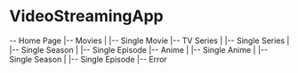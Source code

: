 # VideoStreamingApp

-- Home Page
|-- Movies
|   |-- Single Movie
|-- TV Series
|   |-- Single Series
|       |-- Single Season
|           |-- Single Episode
|-- Anime
|   |-- Single Anime
|       |-- Single Season
|           |-- Single Episode
|-- Error
